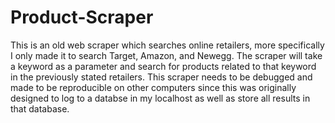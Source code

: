 # Product-Scraper

This is an old web scraper which searches online retailers, more specifically I only made it to search Target, Amazon, and Newegg. 
The scraper will take a keyword as a parameter and search for products related to that keyword in the previously stated retailers.
This scraper needs to be debugged and made to be reproducible on other computers since this was originally designed to log to a
databse in my localhost as well as store all results in that database.
